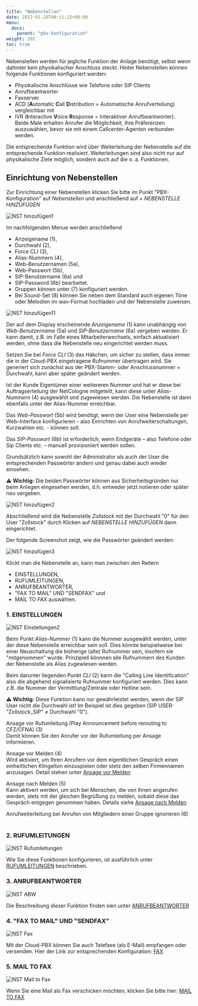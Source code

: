 ```yaml
---
title: "Nebenstellen"
date: 2022-01-20T00:11:22+00:00
menu:
  docs:
    parent: "pbx-konfiguration"
weight: 202
toc: true
---
```


Nebenstellen werden für jegliche Funktion der Anlage benötigt, selbst wenn dahinter kein physikalischer Anschluss steckt. Hinter Nebenstellen können folgende Funktionen konfiguriert werden:

* Physikalische Anschlüsse wie Telefone oder SIP Clients
* Anrufbeantworter
* Faxserver
* ACD (**A**utomatic **C**all **D**istribution = Automatische Anrufverteilung) vergleichbar mit
* IVR (**I**nteractive **V**oice **R**esponse = Interaktiver Anrufbeantworter). <br>
Beide Male erhalten Anrufer die Möglichkeit, ihre Präferenzen auszuwählen, bevor sie mit einem Callcenter-Agenten verbunden werden.

Die entsprechende Funktion wird über Weiterleitung der Nebenstelle auf die entsprechende Funktion realisiert. Weiterleitungen sind also nicht nur auf physikalische Ziele möglich, sondern auch auf die o. a. Funktionen. 

## Einrichtung von Nebenstellen 

Zur Einrichtung einer  Nebenstellen klicken Sie bitte im Punkt "PBX-Konfiguration" auf *Nebenstellen* und anschließend auf *+ NEBENSTELLE HINZUFÜGEN* <br>

![NST hinzufügen1](https://github.com/user-attachments/assets/40772df4-7fc0-42cc-b067-94ebbfa06b7a)

Im nachfolgenden Menue werden anschließend

* Anzeigename (1), <br>
* Durchwahl (2), <br>
* Force CLI (3), <br>
* Alias-Nummern (4), <br>
* Web-Benutzernamen (5a), <br>
* Web-Passwort (5b), <br>
* SIP-Benutzername (6a) und <br>
* SIP-Password (6b) bearbeitet. <br>
* Gruppen können unter (7) konfiguriert werden. <br>
* Bei Sound-Set (8) können Sie neben dem Standard auch eigenen Töne oder Melodien im wav-Format hochladen und der Nebenstelle zuweisen. <br>

![NST hinzufügen11](https://github.com/user-attachments/assets/b69e3036-5409-442f-887d-d6a0d40f42ea)

Der auf dem Display erscheinende *Anzeigename* (1) kann unabhängig von *Web-Benutzername* (5a) und *SIP-Benutzername* (6a) vergeben werden. Er kann damit, z.B. im Falle eines Mitarbeiterwechsels, einfach aktualisiert werden, ohne dass die Nebenstelle neu eingerichtet werden muss. <br>

Setzen Sie bei *Force CLI* (3) das Häkchen, um sicher zu stellen, dass immer die in der Cloud-PBX eingetragene Rufnummer übertragen wird. Sie generiert sich zunächst aus der PBX-Stamm- oder Anschlussnummer + Durchwahl, kann aber später geändert werden. <br>

Ist der Kunde Eigentümer einer weitereren Nummer und hat er diese bei Auftragserteilung der NetCologne mitgeteilt, kann diese unter *Alias-Nummern* (4) ausgewählt und zugewiesen werden. Die Nebenstelle ist dann ebenfalls unter der Alias-Nummer erreichbar. <br>

Das *Web-Passwort* (5b) wird benötigt, wenn der User eine Nebenstelle per Web-Interface konfigurieren - also Einrichten von Anrufweiterschaltungen, Kurzwahlen etc. - können soll. <br>

Das *SIP-Passwort* (6b) ist erforderlich, wenn Endgeräte – also Telefone oder Sip Clients etc. – manuell provisioniert werden sollen. <br>

Grundsätzlich kann sowohl der Administrator als auch der User die entsprechenden Passwörter ändern und genau dabei auch wieder einsehen. <br>

⚠️ **Wichtig:** Die beiden Passwörter können aus Sicherheitsgründen nur beim Anlegen eingesehen werden, d.h. entweder jetzt notieren oder später neu vergeben. <br>

![NST hinzufügen2](https://github.com/user-attachments/assets/5678029a-4a2d-4b17-8fd7-8e50c1499700)

Abschließend wird die Nebenstelle *Zollstock* mit der Durchwahl "0" für den User "Zollstock" durch Klicken auf *NEBENSTELLE HINZUFÜGEN* dann eingerichtet. <br>

Der folgende Screenshot zeigt, wie die Passwörter geändert werden: <br>

![NST hinzufügen3](https://github.com/user-attachments/assets/d400294f-4ee4-4ada-8573-cf2d7004ab27)

Klickt man die Nebenstelle an, kann man zwischen den Reitern

* EINSTELLUNGEN, 
* RUFUMLEITUNGEN, 
* ANRUFBEANTWORTER, 
* "FAX TO MAIL" UND "SENDFAX" und 
* MAIL TO FAX auswählen. <br>  

### 1. EINSTELLUNGEN

![NST Einstellungen2](https://github.com/user-attachments/assets/13e02668-0b70-424f-90ab-6961ed27f98f)

Beim Punkt *Alias-Nummer* (1) kann die Nummer ausgewählt werden, unter der diese Nebenstelle erreichbar sein soll. Dies könnte beispielweise bei einer Neuschaltung die bisherige (alte) Rufnummer sein, insofern sie "mitgenommen" wurde. Prinzipiell könnnen alle Rufnummern des Kunden der Nebenstelle als Alias zugewiesen werden. <br>

Beim darunter liegenden Punkt *CLI* (2) kann die "Calling Line Identification" also die abgehend signalisierte Rufnummer konfiguriert werden. Dies kann z.B. die Nummer der Vermittlung/Zentrale oder Hotline sein. <br>

⚠️ **Wichtig:** Diese Funktion kann nur gewährleistet werden, wenn der SIP User nicht die Durchwahl ist! Im Beispiel ist dies gegeben (SIP USER: "Zollstock_SIP" ≠ Durchwahl "0"). <br>

Ansage vor Rufumleitung (Play Announcement before rerouting to CFZ/CFNA)  (3) <br>
Damit können Sie den Anrufer vor der Rufumleitung per Ansage informieren.

Ansage vor Melden (4) <br>
Wird aktiviert, um Ihren Anrufern vor dem eigentlichen Gespräch einen einheitlichen Klingelton einzuspielen oder stets den selben Firmennamen anzusagen. Detail stehen unter [Ansage vor Melden](https://cloudpbx-doku.netcologne.de/docs/funktionen/ansage-vor-melden/) <br>

Ansage nach Melden (5) <br>
Kann aktivert werden, um sich bei Menschen, die von Ihnen angerufen werden, stets mit der gleichen Begrüßung zu melden, sobald diese das Gespräch entgegen genommen haben. Details siehe [Ansage nach Melden](https://cloudpbx-doku.netcologne.de/docs/funktionen/ansage-nach-melden/) <br>

Anrufweiterleitung bei Anrufen von Mitgliedern einer Gruppe ignorieren (6) <br>
<br>

### 2. RUFUMLEITUNGEN

![NST Rufumleitungen](https://github.com/user-attachments/assets/3ecc72ba-0629-4be3-ae54-529eb83a4d1d)

Wie Sie diese Funktionen konfigurieren, ist ausführlich unter [RUFUMLEITUNGEN](https://cloudpbx-doku.netcologne.de/docs/funktionen/anrufweiterleitung/) beschrieben. <br>

### 3. ANRUFBEANTWORTER

![NST ABW](https://github.com/user-attachments/assets/0b36dc4d-1b88-4a3d-9108-c698641e08cc)

Die Beschreibung dieser Funktion finden sien unter [ANRUFBEANTWORTER](https://cloudpbx-doku.netcologne.de/docs/funktionen/anrufbeantworter/) <br>

### 4. "FAX TO MAIL" UND "SENDFAX"

![NST Fax](https://github.com/user-attachments/assets/577c0797-e754-4924-9c72-a89aa583f5d0)

Mit der Cloud-PBX können Sie auch Telefaxe (als E-Mail) empfangen oder versenden. Hier der Link zur entsprechenden Konfiguration: [FAX](https://cloudpbx-doku.netcologne.de/docs/funktionen/fax/) <br>

### 5. MAIL TO FAX

![NST Mail to Fax](https://github.com/user-attachments/assets/513b20c0-eb79-41d2-baa6-0eb0c36ad9cf)

Wenn Sie eine Mail als Fax verschicken möchten, klicken Sie bitte hier: [MAIL TO FAX](https://cloudpbx-doku.netcologne.de/docs/funktionen/fax/#mail2fax) <br>

